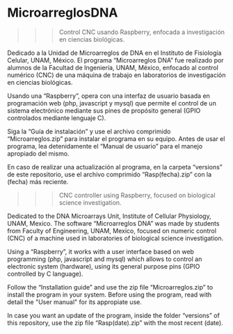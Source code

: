 # MicroarreglosDNA 

>>> Control CNC usando Raspberry, enfocada a investigación en ciencias biológicas.

Dedicado a la Unidad de Microarreglos de DNA en el Instituto de Fisiología Celular, UNAM, México. El programa “Microarreglos DNA” fue realizado por alumnos de la Facultad de Ingeniería, UNAM, México, enfocado al control numérico (CNC) de una máquina de trabajo en laboratorios de investigación en ciencias biológicas.

Usando una “Raspberry”, opera con una interfaz de usuario basada en programación web (php, javascript y mysql) que permite el control de un sistema electrónico mediante sus pines de propósito general (GPIO controlados mediante lenguaje C).

Siga la “Guía de instalación” y use el archivo comprimido “Microarreglos.zip” para instalar el programa en su equipo. Antes de usar el programa, lea detenidamente el “Manual de usuario” para el manejo apropiado del mismo.

En caso de realizar una actualización al programa, en la carpeta “versions” de este repositorio, use el archivo comprimido “Rasp(fecha).zip” con la (fecha) más reciente.


>>> CNC controller using Raspberry, focused on biological science investigation.

Dedicated to the DNA Microarrays Unit, Institute of Cellular Physiology, UNAM, Mexico. The software “Microarreglos DNA” was made by students from Faculty of Engineering, UNAM, Mexico, focused on numeric control (CNC) of a machine used in laboratories of biological science investigation.

Using a “Raspberry”, it works with a user interface based on web programming (php, javascript and mysql) which allows to control an electronic system (hardware), using its general purpose pins (GPIO controlled by C language).

Follow the “Installation guide” and use the zip file “Microarreglos.zip” to install the program in your system. Before using the program, read with detail the "User manual" for its appropiate use.

In case you want an update of the program, inside the folder “versions” of this repository, use the zip file “Rasp(date).zip” with the most recent (date).
